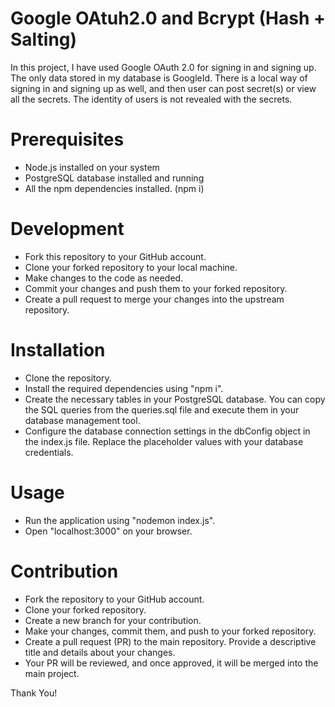 # Google OAtuh2.0 and Bcrypt (Hash + Salting)
In this project, I have used Google OAuth 2.0 for signing in and signing up. The only data stored in my database is GoogleId. 
There is a local way of signing in and signing up as well, and then user can post secret(s) or view all the secrets.
The identity of users is not revealed with the secrets.

# Prerequisites
* Node.js installed on your system
* PostgreSQL database installed and running
* All the npm dependencies installed. (npm i)

# Development
* Fork this repository to your GitHub account.
* Clone your forked repository to your local machine.
* Make changes to the code as needed.
* Commit your changes and push them to your forked repository.
* Create a pull request to merge your changes into the upstream repository.

# Installation
* Clone the repository.
* Install the required dependencies using "npm i".
* Create the necessary tables in your PostgreSQL database. You can copy the SQL queries from the queries.sql file and execute them in your database management tool.
* Configure the database connection settings in the dbConfig object in the index.js file. Replace the placeholder values with your database credentials.

# Usage
* Run the application using "nodemon index.js".
* Open "localhost:3000" on your browser.

# Contribution
* Fork the repository to your GitHub account.
* Clone your forked repository.
* Create a new branch for your contribution.
* Make your changes, commit them, and push to your forked repository.
* Create a pull request (PR) to the main repository. Provide a descriptive title and details about your changes.
* Your PR will be reviewed, and once approved, it will be merged into the main project.

Thank You!
